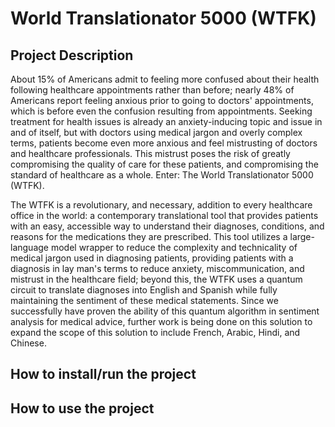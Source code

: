 # World Translationator 5000 (WTFK)
## Project Description
About 15% of Americans admit to feeling more confused about their health following healthcare appointments rather than before; nearly 48% of Americans report feeling anxious prior to going to doctors' appointments, which is before even the confusion resulting from appointments. Seeking treatment for health issues is already an anxiety-inducing topic and issue in and of itself, but with doctors using medical jargon and overly complex terms, patients become even more anxious and feel mistrusting of doctors and healthcare professionals. This mistrust poses the risk of greatly compromising the quality of care for these patients, and compromising the standard of healthcare as a whole. Enter: The World Translationator 5000 (WTFK).

The WTFK is a revolutionary, and necessary, addition to every healthcare office in the world: a contemporary translational tool that provides patients with an easy, accessible way to understand their diagnoses, conditions, and reasons for the medications they are prescribed. This tool utilizes a large-language model wrapper to reduce the complexity and technicality of medical jargon used in diagnosing patients, providing patients with a diagnosis in lay man's terms to reduce anxiety, miscommunication, and mistrust in the healthcare field; beyond this, the WTFK uses a quantum circuit to translate diagnoses into English and Spanish while fully maintaining the sentiment of these medical statements. Since we successfully have proven the ability of this quantum algorithm in sentiment analysis for medical advice, further work is being done on this solution to expand the scope of this solution to include French, Arabic, Hindi, and Chinese. 

## How to install/run the project

## How to use the project
